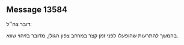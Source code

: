## Message 13584

דובר צה״ל: 

בהמשך להתרעות שהופעלו לפני זמן קצר במרחב צפון הגולן, מדובר בזיהוי שווא.

